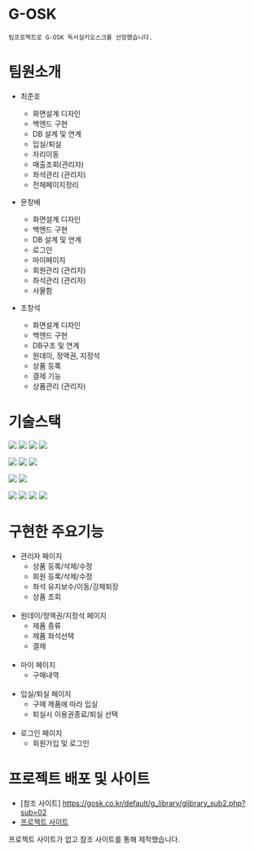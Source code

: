 # G-OSK
```
팀프로젝트로 G-OSK 독서실키오스크를 선정했습니다.
```
# 팀원소개
+ 최준호
    + 화면설계 디자인
    + 백엔드 구현
    + DB 설계 및 연계
    + 입실/퇴실
    + 자리이동
    + 매출조회(관리자)
    + 좌석관리 (관리자)
    + 전체페이지정리
    
+ 문창배
    + 화면설계 디자인
    + 백엔드 구현
    + DB 설계 및 연계
    + 로그인
    + 마이페이지
    + 회원관리 (관리자)
    + 좌석관리 (관리자)
    + 사물함
    
+ 조창석
    + 화면설계 디자인
    + 백엔드 구현
    + DB구조 및 연계
    + 원데이, 정액권, 지정석
    + 상품 등록
    + 결제 기능
    + 상품관리 (관리자)
# 기술스택

<img src="https://img.shields.io/badge/java-007396?style=for-the-badge&logo=java&logoColor=white"> <img src="https://img.shields.io/badge/html5-E34F26?style=for-the-badge&logo=html5&logoColor=white"> <img src="https://img.shields.io/badge/css-1572B6?style=for-the-badge&logo=css3&logoColor=white"> <img src="https://img.shields.io/badge/javascript-F7DF1E?style=for-the-badge&logo=javascript&logoColor=black">

<img src="https://img.shields.io/badge/github-181717?style=for-the-badge&logo=github&logoColor=white"> <img src="https://img.shields.io/badge/mariaDB-003545?style=for-the-badge&logo=mariaDB&logoColor=white"> <img src="https://img.shields.io/badge/IntelliJ IDEA-E34F26?style=for-the-badge&logo=IntelliJ IDEA&logoColor=white">

<img src="https://img.shields.io/badge/Visual Studio Code-1572B6?style=for-the-badge&logo=Visual Studio Code&logoColor=white"> <img src="https://img.shields.io/badge/Apache Tomcat-F7DF1E?style=for-the-badge&logo=Apache Tomcat&logoColor=white">

<img src="https://img.shields.io/badge/spring-6DB33F?style=for-the-badge&logo=spring&logoColor=white"> <img src="https://img.shields.io/badge/springboot-6DB33F?style=for-the-badge&logo=springboot&logoColor=white"> <img src="https://img.shields.io/badge/jquery-0769AD?style=for-the-badge&logo=jquery&logoColor=white">
<img src="https://img.shields.io/badge/mysql-4479A1?style=for-the-badge&logo=mysql&logoColor=white">

# 구현한 주요기능

+ 관리자 페이지
    + 상품 등록/삭제/수정 
    + 회원 등록/삭제/수정
    + 좌석 유지보수/이동/강제퇴장
    + 상품 조회
    <br>
+ 원데이/정액권/지정석 페이지
    + 제품 종류
    + 제품 좌석선택
    + 결제
    <br>
+ 마이 페이지
    + 구매내역
    <br>
+ 입실/퇴실 페이지
    + 구매 제품에 따라 입실
    + 퇴실시 이용권종료/퇴실 선택
    <br>
+ 로그인 페이지
    + 회원가입 및 로그인

# 프로젝트 배포 및  사이트
+ [참조 사이트] https://gosk.co.kr/default/g_library/glibrary_sub2.php?sub=02
+ [프로젝트 사이트](http://43.200.236.80:8000/index)

프로젝트 사이트가 없고 참조 사이트를 통해 제작했습니다.

